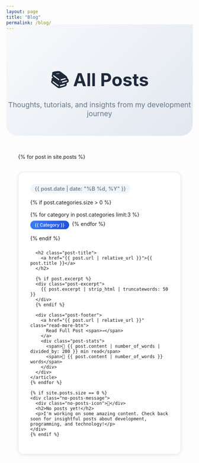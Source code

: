 ```yaml
---
layout: page
title: "Blog"
permalink: /blog/
---
```


<style>
.blog-container {
  max-width: 1000px;
  margin: 0 auto;
  padding: 0 2rem;
}

.blog-header {
  text-align: center;
  padding: 3rem 0;
  background: linear-gradient(135deg, #f8fafc 0%, #e2e8f0 100%);
  margin: -2rem -2rem 3rem -2rem;
  border-radius: 0 0 2rem 2rem;
}

.blog-header h1 {
  font-size: 3rem;
  font-weight: 700;
  color: #1e293b;
  margin-bottom: 0.5rem;
}

.blog-header p {
  font-size: 1.2rem;
  color: #64748b;
  margin: 0;
}

.posts-container {
  display: flex;
  flex-direction: column;
  gap: 2rem;
}

.blog-post-card {
  background: white;
  border-radius: 1rem;
  padding: 2rem;
  box-shadow: 0 2px 10px rgba(0,0,0,0.08);
  border: 1px solid #e2e8f0;
  transition: all 0.3s ease;
}

.blog-post-card:hover {
  transform: translateY(-4px);
  box-shadow: 0 8px 25px rgba(0,0,0,0.12);
}

.post-meta {
  display: flex;
  justify-content: space-between;
  align-items: center;
  margin-bottom: 1.5rem;
  flex-wrap: wrap;
  gap: 1rem;
}

.post-date {
  color: #64748b;
  font-size: 0.9rem;
  font-weight: 500;
  background: #f1f5f9;
  padding: 0.25rem 0.75rem;
  border-radius: 2rem;
}

.post-categories {
  display: flex;
  gap: 0.5rem;
  flex-wrap: wrap;
}

.category-tag {
  background: linear-gradient(135deg, #3b82f6, #1d4ed8);
  color: white;
  padding: 0.25rem 0.75rem;
  border-radius: 1rem;
  font-size: 0.75rem;
  font-weight: 500;
  text-transform: capitalize;
}

.post-title {
  margin-bottom: 1rem;
}

.post-title a {
  color: #1e293b;
  text-decoration: none;
  font-size: 1.75rem;
  font-weight: 700;
  line-height: 1.3;
  display: block;
}

.post-title a:hover {
  color: #3b82f6;
  transition: color 0.2s ease;
}

.post-excerpt {
  color: #4b5563;
  line-height: 1.7;
  font-size: 1.1rem;
  margin-bottom: 1.5rem;
  text-align: left;
}

.post-footer {
  display: flex;
  justify-content: space-between;
  align-items: center;
  padding-top: 1rem;
  border-top: 1px solid #f1f5f9;
  flex-wrap: wrap;
  gap: 1rem;
}

.read-more-btn {
  background: linear-gradient(135deg, #3b82f6, #1d4ed8);
  color: white;
  padding: 0.75rem 1.5rem;
  border-radius: 0.5rem;
  text-decoration: none;
  font-weight: 600;
  transition: all 0.2s ease;
  display: inline-flex;
  align-items: center;
  gap: 0.5rem;
}

.read-more-btn:hover {
  transform: translateY(-1px);
  box-shadow: 0 4px 12px rgba(59, 130, 246, 0.4);
}

.post-stats {
  display: flex;
  gap: 1rem;
  color: #64748b;
  font-size: 0.9rem;
  align-items: center;
}

.post-stats span {
  background: #f8fafc;
  padding: 0.25rem 0.75rem;
  border-radius: 1rem;
  font-weight: 500;
}

.no-posts-message {
  text-align: center;
  padding: 4rem 2rem;
  background: white;
  border-radius: 1rem;
  box-shadow: 0 2px 10px rgba(0,0,0,0.05);
}

.no-posts-icon {
  font-size: 5rem;
  margin-bottom: 1rem;
}

.no-posts-message h2 {
  font-size: 2rem;
  color: #1e293b;
  margin-bottom: 1rem;
}

.no-posts-message p {
  color: #64748b;
  font-size: 1.1rem;
  max-width: 500px;
  margin: 0 auto;
  line-height: 1.6;
}

@media (max-width: 768px) {
  .blog-container {
    padding: 0 1rem;
  }
  
  .blog-header {
    margin: -1rem -1rem 2rem -1rem;
    padding: 2rem 1rem;
  }
  
  .blog-header h1 {
    font-size: 2rem;
  }
  
  .post-title a {
    font-size: 1.5rem;
  }
  
  .blog-post-card {
    padding: 1.5rem;
  }
  
  .post-meta, .post-footer {
    flex-direction: column;
    align-items: flex-start;
  }
  
  .post-stats {
    flex-direction: column;
    align-items: flex-start;
    gap: 0.5rem;
  }
}
</style>

<div class="blog-container">
  <div class="blog-header">
    <h1>📚 All Posts</h1>
    <p>Thoughts, tutorials, and insights from my development journey</p>
  </div>

  <div class="posts-container">
    {% for post in site.posts %}
    <article class="blog-post-card">
      <div class="post-meta">
        <time class="post-date">{{ post.date | date: "%B %d, %Y" }}</time>
        {% if post.categories.size > 0 %}
        <div class="post-categories">
          {% for category in post.categories limit:3 %}
          <span class="category-tag">{{ category }}</span>
          {% endfor %}
        </div>
        {% endif %}
      </div>
      
      <h2 class="post-title">
        <a href="{{ post.url | relative_url }}">{{ post.title }}</a>
      </h2>
      
      {% if post.excerpt %}
      <div class="post-excerpt">
        {{ post.excerpt | strip_html | truncatewords: 50 }}
      </div>
      {% endif %}
      
      <div class="post-footer">
        <a href="{{ post.url | relative_url }}" class="read-more-btn">
          Read Full Post <span>→</span>
        </a>
        <div class="post-stats">
          <span>📖 {{ post.content | number_of_words | divided_by: 200 }} min read</span>
          <span>📝 {{ post.content | number_of_words }} words</span>
        </div>
      </div>
    </article>
    {% endfor %}
    
    {% if site.posts.size == 0 %}
    <div class="no-posts-message">
      <div class="no-posts-icon">📝</div>
      <h2>No posts yet!</h2>
      <p>I'm working on some amazing content. Check back soon for insightful posts about development, programming, and technology!</p>
    </div>
    {% endif %}
  </div>
</div>
